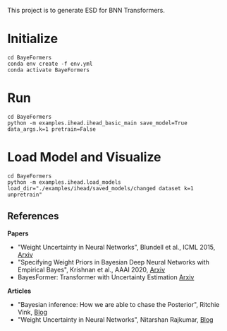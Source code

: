 This project is to generate ESD for BNN Transformers.

# Initialize

```
cd BayeFormers
conda env create -f env.yml
conda activate BayeFormers
```

# Run

```
cd BayeFormers
python -m examples.ihead.ihead_basic_main save_model=True data_args.k=1 pretrain=False
```

# Load Model and Visualize
```
cd BayeFormers
python -m examples.ihead.load_models load_dir="./examples/ihead/saved_models/changed dataset k=1 unpretrain"
```

## References

**Papers**
- "Weight Uncertainty in Neural Networks", Blundell et al., ICML 2015, [Arxiv](https://arxiv.org/abs/1505.05424)
- "Specifying Weight Priors in Bayesian Deep Neural Networks with Empirical Bayes", Krishnan et al., AAAI 2020, [Arxiv](https://arxiv.org/abs/1906.05323v3)
- BayesFormer: Transformer with Uncertainty Estimation [Arxiv](https://arxiv.org/pdf/2206.00826)

**Articles**
- "Bayesian inference: How we are able to chase the Posterior", Ritchie Vink, [Blog](https://www.ritchievink.com/blog/2019/06/10/bayesian-inference-how-we-are-able-to-chase-the-posterior/)
- "Weight Uncertainty in Neural Networks", Nitarshan Rajkumar, [Blog](https://www.nitarshan.com/bayes-by-backprop/)